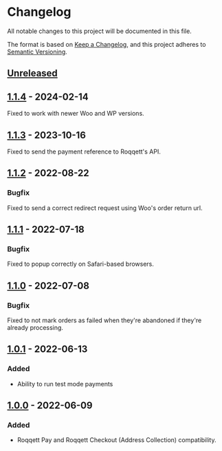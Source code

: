 # Changelog

All notable changes to this project will be documented in this file.

The format is based on [Keep a Changelog](https://keepachangelog.com/en/1.0.0/),
and this project adheres to [Semantic Versioning](https://semver.org/spec/v2.0.0.html).

## [Unreleased]

## [1.1.4] - 2024-02-14

Fixed to work with newer Woo and WP versions.

## [1.1.3] - 2023-10-16

Fixed to send the payment reference to Roqqett's API.

## [1.1.2] - 2022-08-22

### Bugfix

Fixed to send a correct redirect request using Woo's order return url.

## [1.1.1] - 2022-07-18

### Bugfix

Fixed to popup correctly on Safari-based browsers.

## [1.1.0] - 2022-07-08

### Bugfix

Fixed to not mark orders as failed when they're abandoned if they're already processing.

## [1.0.1] - 2022-06-13

### Added

- Ability to run test mode payments

## [1.0.0] - 2022-06-09

### Added

- Roqqett Pay and Roqqett Checkout (Address Collection) compatibility.

[unreleased]: https://github.com/Roqqett/plugin-WooCommerce/compare/v1.1.4...HEAD
[1.1.4]: https://github.com/Roqqett/plugin-WooCommerce/releases/tag/v1.1.4
[1.1.3]: https://github.com/Roqqett/plugin-WooCommerce/releases/tag/v1.1.3
[1.1.2]: https://github.com/Roqqett/plugin-WooCommerce/releases/tag/v1.1.2
[1.1.1]: https://github.com/Roqqett/plugin-WooCommerce/releases/tag/v1.1.1
[1.1.0]: https://github.com/Roqqett/plugin-WooCommerce/releases/tag/v1.1.0
[1.0.1]: https://github.com/Roqqett/plugin-WooCommerce/releases/tag/v1.0.1
[1.0.0]: https://github.com/Roqqett/plugin-WooCommerce/releases/tag/v1.0.0